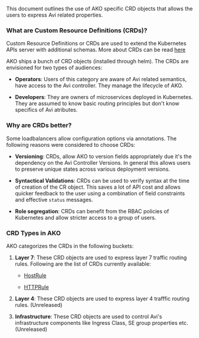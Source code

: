 This document outlines the use of AKO specific CRD objects that allows the users to express Avi related properties.

### What are Custom Resource Definitions (CRDs)? 

Custom Resource Definitions or CRDs are used to extend the Kubernetes APIs server with additional schemas.
More about CRDs can be read [here](https://kubernetes.io/docs/tasks/extend-kubernetes/custom-resources/custom-resource-definitions/)

AKO ships a bunch of CRD objects (installed through helm). The CRDs are envisioned for two types of audiences:

* __Operators__: Users of this category are aware of Avi related semantics, have access to the Avi controller. They manage the lifecycle
  of AKO.
    
* __Developers__: They are owners of microservices deployed in Kubernetes. They are assumed to know basic routing principles but don't
  know specifics of Avi atributes. 
  

### Why are CRDs better?

Some loadbalancers allow configuration options via annotations. The following reasons were considered to choose CRDs:

* __Versioning__: CRDs, allow AKO to version fields appropriately due it's the dependency on the Avi Controller Versions. In general
this allows users to preserve unique states across various deployment versions.

* __Syntactical Validations__: CRDs can be used to verify syntax at the time of creation of the CR object. This saves a lot of API cost
and allows quicker feedback to the user using a combination of field constraints and effective `status` messages.

* __Role segregation__: CRDs can benefit from the RBAC policies of Kubernetes and allow stricter access to a group of users.

### CRD Types in AKO

AKO categorizes the CRDs in the following buckets:

1. __Layer 7__: These CRD objects are used to express layer 7 traffic routing rules. Following are the list of CRDs currently available:
  
    * [HostRule](https://github.com/avinetworks/avi-helm-charts/blob/sudswas-multi-port/docs/AKO/crds/hostrule.md)
  
    * [HTTPRule](https://github.com/avinetworks/avi-helm-charts/blob/sudswas-multi-port/docs/AKO/crds/httprule.md)
  
2. __Layer 4__: These CRD objects are used to express layer 4 trafffic routing rules. (Unreleased)

3. __Infrastructure__: These CRD objects are used to control Avi's infrastructure components like Ingress Class, SE group properties etc. (Unreleased)
